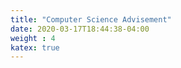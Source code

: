 ```yaml
---
title: "Computer Science Advisement"
date: 2020-03-17T18:44:38-04:00
weight : 4
katex: true
---
```


